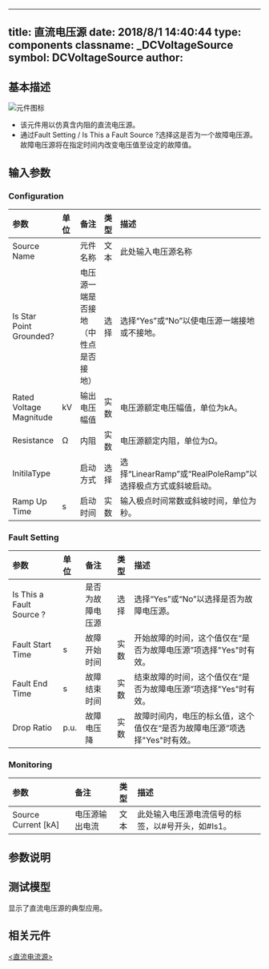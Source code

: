 
---
title: 直流电压源
date: 2018/8/1 14:40:44
type: components
classname: _DCVoltageSource
symbol: DCVoltageSource
author: 
---
## <span id="comp_desc">基本描述</span>
![元件图标]()

+ 该元件用以仿真含内阻的直流电压源。
+ 通过Fault Setting / Is This a Fault Source ?选择这是否为一个故障电压源。故障电压源将在指定时间内改变电压值至设定的故障值。

## <span id="comp_params">输入参数</span>
### <span id="comp_params_group_Configuration">Configuration</span>
| 参数 | 单位 | 备注 | 类型 | 描述 |
| :--- | :--- | :--- | :--: | :--- |
| <span id="comp_params_param_Name">Source Name</span> |  | 元件名称 | 文本 | 此处输入电压源名称  |
| <span id="comp_params_param_Grnd">Is Star Point Grounded?</span> |  | 电压源一端是否接地（中性点是否接地） | 选择 | 选择“Yes”或“No”以使电压源一端接地或不接地。 |
| <span id="comp_params_param_Vm">Rated Voltage Magnitude</span> | kV | 输出电压幅值 | 实数 | 电压源额定电压幅值，单位为kA。 |
| <span id="comp_params_param_R">Resistance</span> | Ω | 内阻 | 实数 | 电压源额定内阻，单位为Ω。 |
| <span id="comp_params_param_Init">InitilaType</span> |  | 启动方式 | 选择 | 选择“LinearRamp”或“RealPoleRamp”以选择极点方式或斜坡启动。 |
| <span id="comp_params_param_Tc">Ramp Up Time</span> | s | 启动时间 | 实数 | 输入极点时间常数或斜坡时间，单位为秒。 |

[Source Name]: #comp_params_param_Name "Source Name"
[Is Star Point Grounded?]: #comp_params_param_Grnd "Is Star Point Grounded?"
[Rated Voltage Magnitude]: #comp_params_param_Vm "Rated Voltage Magnitude"
[Resistance]: #comp_params_param_R "Resistance"
[InitilaType]: #comp_params_param_Init "InitilaType"
[Ramp Up Time]: #comp_params_param_Tc "Ramp Up Time"

### <span id="comp_params_group_Fault">Fault Setting</span>
| 参数 | 单位 | 备注 | 类型 | 描述 |
| :--- | :--- | :--- | :--: | :--- |
| <span id="comp_params_param_Fault">Is This a Fault Source ?</span> |  | 是否为故障电压源 | 选择 | 选择“Yes”或“No”以选择是否为故障电压源。 |
| <span id="comp_params_param_Tfs">Fault Start Time</span> | s | 故障开始时间 | 实数 | 开始故障的时间，这个值仅在“是否为故障电压源”项选择"Yes"时有效。 |
| <span id="comp_params_param_Tfe">Fault End Time</span> | s | 故障结束时间 | 实数 | 结束故障的时间，这个值仅在“是否为故障电压源”项选择"Yes"时有效。 |
| <span id="comp_params_param_Dr">Drop Ratio</span> | p.u. | 故障电压降 | 实数 | 故障时间内，电压的标幺值，这个值仅在“是否为故障电压源”项选择"Yes"时有效。 |

[Is This a Fault Source ?]: #comp_params_param_Fault "Is This a Fault Source ?"
[Fault Start Time]: #comp_params_param_Tfs "Fault Start Time"
[Fault End Time]: #comp_params_param_Tfe "Fault End Time"
[Drop Ratio]: #comp_params_param_Dr "Drop Ratio"

### <span id="comp_params_group_Monitoring">Monitoring</span>
| 参数 | 备注 | 类型 | 描述 |
| :--- | :--- | :--: | :--- |
| <span id="comp_params_param_I">Source Current \[kA\]</span> | 电压源输出电流 | 文本 | 此处输入电压源电流信号的标签，以#号开头，如#Is1。 |

[Source Current \[kA\]]: #comp_params_param_I "Source Current \[kA\]"


## <span id="comp_remarks">参数说明</span>


## <span id="comp_example">测试模型</span>
[<test name>](<test link>)显示了直流电压源的典型应用。

## <span id="comp_seealso">相关元件</span>
[<直流电流源>](<test link>)





